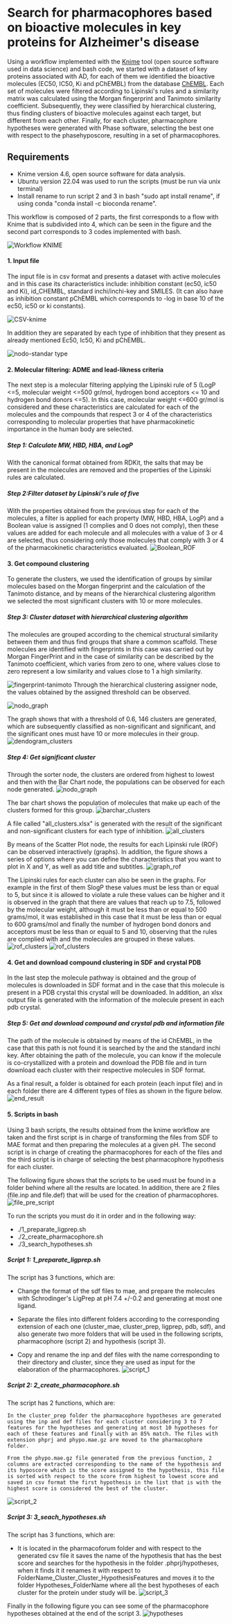 # Search for pharmacophores based on bioactive molecules in key proteins for Alzheimer's disease

Using a workflow implemented with the [Knime](https://www-knime-com.translate.goog/?_x_tr_sl=auto&_x_tr_tl=es&_x_tr_hl=es-419)
 tool (open source software used in data science) and bash code, we started with a dataset of key proteins associated with AD, for each of them we identified the bioactive molecules (EC50, IC50, Ki and pChEMBL) from the database [ChEMBL](https://www.ebi.ac.uk/chembl/). Each set of molecules were filtered according to Lipinski's rules and a similarity matrix was calculated using the Morgan fingerprint and Tanimoto similarity coefficient. Subsequently, they were classified by hierarchical clustering, thus finding clusters of bioactive molecules against each target, but different from each other. Finally, for each cluster, pharmacophore hypotheses were generated with Phase software, selecting the best one with respect to the phasehyposcore, resulting in a set of pharmacophores.

## Requirements
- Knime version 4.6, open source software for data analysis.
- Ubuntu version 22.04 was used to run the scripts (must be run via unix terminal)
- Install rename to run script 2 and 3 in bash "sudo apt install rename", if using conda "conda install -c bioconda rename".
 
This workflow is composed of 2 parts, the first corresponds to a flow with Knime that is subdivided into 4, which can be seen in the figure and the second part corresponds to 3 codes implemented with bash. 

 ![Workflow KNIME](fig1.png)

 
  #### 1. Input file
The input file is in csv format and presents a dataset with active molecules and in this case its characteristics include: inhibition constant (ec50, ic50 and Ki), id_CHEMBL, standard inchi/inchi-key and SMILES. (It can also have as inhibition constant pChEMBL which corresponds to -log in base 10 of the ec50, ic50 or ki constants).

 ![CSV-knime](fig_2.png)

In addition they are separated by each type of inhibition that they present as already mentioned Ec50, Ic50, Ki and pChEMBL.

 ![nodo-standar type](fig3.png)
  
#### 2. Molecular filtering: ADME and lead-likness criteria

The next step is a molecular filtering applying the Lipinski rule of 5 (LogP <=5, molecular weight <=500 gr/mol, hydrogen bond acceptors <= 10 and hydrogen bond donors <=5). In this case, molecular weight <=600 gr/mol is considered and these characteristics are calculated for each of the molecules and the compounds that respect 3 or 4 of the characteristics corresponding to molecular properties that have pharmacokinetic importance in the human body are selected.

##### Step 1: Calculate MW, HBD, HBA, and LogP
With the canonical format obtained from RDKit, the salts that may be present in the molecules are removed and the properties of the Lipinski rules are calculated.

##### Step 2:Filter dataset by Lipinski's rule of five
With the properties obtained from the previous step for each of the molecules, a filter is applied for each property (MW, HBD, HBA, LogP) and a Boolean value is assigned (1 complies and 0 does not comply), then these values are added for each molecule and all molecules with a value of 3 or 4 are selected, thus considering only those molecules that comply with 3 or 4 of the pharmacokinetic characteristics evaluated.
 ![Boolean_ROF](fig15.png)
   
#### 3. Get compound clustering
To generate the clusters, we used the identification of groups by similar molecules based on the Morgan fingerprint and the calculation of the Tanimoto distance, and by means of the hierarchical clustering algorithm we selected the most significant clusters with 10 or more molecules.

##### Step 3: Cluster dataset with hierarchical clustering algorithm
The molecules are grouped according to the chemical structural similarity between them and thus find groups that share a common scaffold. These molecules are identified with fingerprints in this case was carried out by Morgan FingerPrint and in the case of similarity can be described by the Tanimoto coefficient, which varies from zero to one, where values close to zero represent a low similarity and values close to 1 a high similarity.

 ![fingerprint-tanimoto](fig_4.png)
 Through the hierarchical clustering assigner node, the values obtained by the assigned threshold can be observed.
 
![nodo_graph](fig16.png)

The graph shows that with a threshold of 0.6, 146 clusters are generated, which are subsequently classified as non-significant and significant, and the significant ones must have 10 or more molecules in their group.
![dendogram_clusters](fig_5.png)

##### Step 4: Get significant cluster 
Through the sorter node, the clusters are ordered from highest to lowest and then with the Bar Chart node, the populations can be observed for each node generated.
![nodo_graph](fig17.png)

The bar chart shows the population of molecules that make up each of the clusters formed for this group. 
![barchar_clusters](fig_6.png)

A file called "all_clusters.xlsx" is generated with the result of the significant and non-significant clusters for each type of inhibition.
![all_clusters](fig9.png)

By means of the Scatter Plot node, the results for each Lipinski rule (ROF) can be observed interactively (graphs). In addition, the figure shows a series of options where you can define the characteristics that you want to plot in X and Y, as well as add title and subtitles.
![graph_rof](fig18.png)

The Lipinski rules for each cluster can also be seen in the graphs. For example in the first of them SlogP these values must be less than or equal to 5, but since it is allowed to violate a rule these values can be higher and it is observed in the graph that there are values that reach up to 7.5, followed by the molecular weight, although it must be less than or equal to 500 grams/mol, it was established in this case that it must be less than or equal to 600 grams/mol and finally the number of hydrogen bond donors and acceptors must be less than or equal to 5 and 10, observing that the rules are complied with and the molecules are grouped in these values.
![rof_clusters](fig7.png)
![rof_clusters](fig8.png)
   
#### 4. Get and download compound clustering in SDF and crystal PDB
In the last step the molecule pathway is obtained and the group of molecules is downloaded in SDF format and in the case that this molecule is present in a PDB crystal this crystal will be downloaded. In addition, an xlsx output file is generated with the information of the molecule present in each pdb crystal.

##### Step 5: Get and download compound and crystal pdb and information file
The path of the molecule is obtained by means of the id ChEMBL, in the case that this path is not found it is searched by the and the standard inchi key. After obtaining the path of the molecule, you can know if the molecule is co-crystallized with a protein and download the PDB file and in turn download each cluster with their respective molecules in SDF format.


As a final result, a folder is obtained for each protein (each input file) and in each folder there are 4 different types of files as shown in the figure below.
![end_result](fig10.png)



#### 5. Scripts in bash
Using 3 bash scripts, the results obtained from the knime workflow are taken and the first script is in charge of transforming the files from SDF to MAE format and then preparing the molecules at a given pH. The second script is in charge of creating the pharmacophores for each of the files and the third script is in charge of selecting the best pharmacophore hypothesis for each cluster. 

The following figure shows that the scripts to be used must be found in a folder behind where all the results are located. In addition, there are 2 files (file.inp and file.def) that will be used for the creation of pharmacophores.
![file_pre_script](fig11.png)

To run the scripts you must do it in order and in the following way:
- ./1_preparate_ligprep.sh
- ./2_create_pharmacophore.sh
- ./3_search_hypotheses.sh


##### Script 1: 1_preparate_ligprep.sh
The script has 3 functions, which are:

- Change the format of the sdf files to mae, and prepare the molecules with Schrodinger's LigPrep at pH 7.4 +/-0.2 and generating at most one ligand.

 - Separate the files into different folders according to the corresponding extension of each one (cluster_mae, cluster_prep, ligprep, pdb, sdf), and also generate two more folders that will be used in the following scripts, pharmacophore (script 2) and hypothesis (script 3).

- Copy and rename the inp and def files with the name corresponding to their directory and cluster, since they are used as input for the elaboration of the pharmacophores.
![script_1](fig12.png)


##### Script 2: 2_create_pharmacophore.sh
The script has 2 functions, which are:

    In the cluster_prep folder the pharmacophore hypotheses are generated using the inp and def files for each cluster considering 3 to 7 features for the hypotheses and generating at most 10 hypotheses for each of these features and finally with an 85% match. The files with extension phprj and phypo.mae.gz are moved to the pharmacophore folder.

    From the phypo.mae.gz file generated from the previous function, 2 columns are extracted corresponding to the name of the hypothesis and its hyposcore which is the score assigned to the hypothesis, this file is sorted with respect to the score from highest to lowest score and saved in csv format the first hypothesis in the list that is with the highest score is considered the best of the cluster.
![script_2](fig13.png)


##### Script 3: 3_seach_hypotheses.sh
The script has 3 functions, which are: 

- It is located in the pharmacoforum folder and with respect to the generated csv file it saves the name of the hypothesis that has the best score and searches for the hypothesis in the folder .phprj/hypotheses, when it finds it it renames it with respect to FolderName_Cluster_Cluster_HypothesisFeatures and moves it to the folder Hypotheses_FolderName where all the best hypotheses of each cluster for the protein under study will be.
![script_3](fig14.png)

Finally in the following figure you can see some of the pharmacophore hypotheses obtained at the end of the script 3.
![hypotheses](fig19.png)
